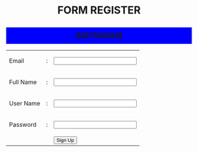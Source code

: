 <!DOCTYPE html>
<html>
<head>
	<title>Form Register</title>
</head>
<body>

<Center><h1>FORM REGISTER<br/><h2 style="padding:10px 25px; background-color:blue;">INSTAGRAM</h2></Center>
<form action="pk52.php" method="post">
<center><table>


<tr>
<td><p>Email</p></td>
<td>:</td>
<td><input size='25' type='text' id="mail" name="mail"></td>
</p></tr>


<tr>
<td><p>Full Name</p></td>
<td>:</td>
<td><input size='25' type='text' id="fullname" name="fullname"></td>
</p></tr>





<tr>
<td><p>User Name</p></td>
<td>:</td>
<td><input size='25' type='text' id="username" name="username"></td>
</p></tr>

<tr>
<td><p>Password</p></td>
<td>:</td>
<td><input size='25' type='text' id="password" name="password"></td>
</p></tr>

<tr>
<td>&nbsp</td>
<td>&nbsp</td>
<td><input type="submit" value="Sign Up"></td>
</tr>
</form>
</table></center>

</body>
</html>
